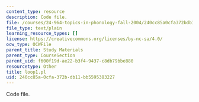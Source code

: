 ```yaml
---
content_type: resource
description: Code file.
file: /courses/24-964-topics-in-phonology-fall-2004/240cc85a0cfa372bdb11bb5595383227_loop1.pl
file_type: text/plain
learning_resource_types: []
license: https://creativecommons.org/licenses/by-nc-sa/4.0/
ocw_type: OCWFile
parent_title: Study Materials
parent_type: CourseSection
parent_uid: f600f19d-ae22-b3f4-9437-c8db79bbe880
resourcetype: Other
title: loop1.pl
uid: 240cc85a-0cfa-372b-db11-bb5595383227
---
```

Code file.